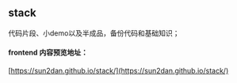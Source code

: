 ## stack

代码片段、小demo以及半成品，备份代码和基础知识；

#### frontend 内容预览地址：
[https://sun2dan.github.io/stack/](https://sun2dan.github.io/stack/)
